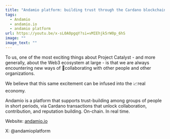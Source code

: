 ```yaml
---
title: "Andamio platform: building trust through the Cardano blockchain."
tags:
  - Andamio
  - andamio.io
  - andamio platform
url: https://youtu.be/x-sL0A0pgqY?si=vMIEhjk5rW0p_6hS
image: ""
image_text: ""
---
```


To us, one of the most exciting things about Project Catalyst - and more generally, about the Web3 ecosystem at large - is that we are always encountering new ways of 🐣collaborating with other people and other organizations.

We believe that this same excitement can be infused into the 📈real economy.

Andamio is a platform that supports trust-building among groups of people in short periods, via Cardano transactions that unlock collaboration, contribution, and reputation building. On-chain. In real time.

Website: [andamio.io](//andamio.io)

X: @andamioplatform
